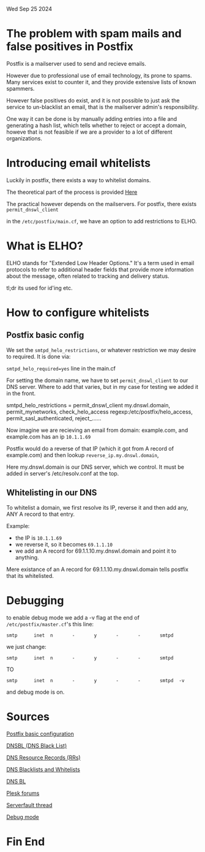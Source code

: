 Wed Sep 25 2024


# The problem with spam mails and false positives in Postfix

Postfix is a mailserver used to send and recieve emails.

However due to professional use of email technology, its prone to spams. Many services exist to counter it, and they provide extensive lists of known spammers.

However false positives do exist, and it is not possible to just ask the service to un-blacklist an email, that is the mailserver admin's responsibility.

One way it can be done is by manually adding entries into a file and generating a hash list, which tells whether to reject or accept a domain, howeve that is not feasible if we are a provider to a lot of different organizations.


# Introducing email whitelists

Luckily in postfix, there exists a way to whitelist domains.

The theoretical part of the process is provided [Here](https://www.zytrax.com/books/dns/apd/rfc5782.txt)

The practical however depends on the mailservers. For postfix, there exists `permit_dnswl_client`


in the `/etc/postfix/main.cf`, we have an option to add restrictions to ELHO.

# What is ELHO?

ELHO stands for "Extended Low Header Options." It's a term used in email protocols to refer to additional header fields that provide more information about the message, often related to tracking and delivery status.

tl;dr its used for id'ing etc.

# How to configure whitelists


## Postfix basic config
We set the `smtpd_helo_restrictions`, or whatever restriction we may desire to required. It is done via:

`smtpd_helo_required=yes` line in the main.cf

For setting the domain name, we have to set `permit_dnswl_client` to our DNS server. Where to add that varies, but in my case for testing we added it in the front.

smtpd_helo_restrictions = permit_dnswl_client my.dnswl.domain, permit_mynetworks, check_helo_access regexp:/etc/postfix/helo_access, permit_sasl_authenticated, reject_......

Now imagine we are recieving an email from domain: example.com, and example.com has an ip `10.1.1.69`

Postfix would do a reverse of that IP (which it got from A record of example.com) and then lookup `reverse_ip.my.dnswl.domain`,

Here my.dnswl.domain is our DNS server, which we control. It must be added in server's /etc/resolv.conf at the top.


## Whitelisting in our DNS

To whitelist a domain, we first resolve its IP, reverse it and then add any, ANY A record to that entry.

Example:

- the IP is `10.1.1.69`
- we reverse it, so it becomes `69.1.1.10`
- we add an A record for 69.1.1.10.my.dnswl.domain and point it to anything.

Mere existance of an A record for 69.1.1.10.my.dnswl.domain tells postfix that its whitelisted.


# Debugging

to enable debug mode we add a -v flag at the end of `/etc/postfix/master.cf`'s this line:

`smtp      inet  n       -       y       -       -       smtpd`


we just change:

`smtp      inet  n       -       y       -       -       smtpd`

TO

`smtp      inet  n       -       y       -       -       smtpd	-v`

and debug mode is on.


# Sources

[Postfix basic configuration](https://www.postfix.org/BASIC_CONFIGURATION_README.html)

[DNSBL (DNS Black List)](https://www.zytrax.com/books/dns/ch9/dnsbl.html)

[DNS Resource Records (RRs)](https://www.zytrax.com/books/dns/ch8/#zone)

[DNS Blacklists and Whitelists](https://www.zytrax.com/books/dns/apd/rfc5782.txt)

[DNS BL](https://www.dnswl.org/?page_id=15#postfix)

[Plesk forums](https://talk.plesk.com/threads/spam-whitelist-before-dnsbl-service-to-allow-override-temporarily-blocked-domains-e-g-from-freemailers.367922/post-920080)

[Serverfault thread](https://serverfault.com/questions/1126422/in-postfix-how-do-i-block-all-clients-whose-reverse-dns-is-in-a-domain)

[Debug mode](https://support.plesk.com/hc/en-us/articles/12377559907095-How-to-enable-or-disable-Postfix-debug-mode)




# Fin End
